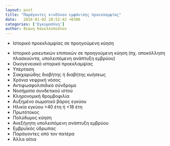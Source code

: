```yaml
---
layout: post
title: "Παράγοντες κινδύνου εμφάνισης προεκλαμψίας"
date:   2016-01-02 20:52:42 +0300
categories: ['Εγκυμοσύνη']
author: Θεώνη Κανελλοπούλου
---
```


- Ιστορικό προεκλαμψίας σε προηγούμενη κύηση
<!--break-->
- Ιστορικό μαιευτικών επιποκών σε προηγούμενη κύηση (πχ. αποκόλληση πλασκούντα, υπολειπόμενη ανάπτυξη εμβρύου)
- Οικογενειακό ιστορικό προεκλαμψίας
- Υπέρταση
- Σακχαρώδης διαβήτης ή διαβήτης κυήσεως
- Χρόνια νεφρική νόσος
- Αντιφωσφολιπιδικό σύνδρομο
- Νοσήματα συνδετικού ιστού
- Κληρονομική θρομβοφιλία
- Αυξημένο σωματικό βάρος εγκύου
- Ηλικία εγκύου \>40 έτη ή \<18 έτη
- Πρωτότοκος
- Πολύδυμος κύηση
- Ανεξήγητη υπολειπόμενη ανάπτυξη εμβρύου
- Εμβρυϊκός ύδρωπας
- Παράγοντες από τον πατέρα
- Άλλα αίτια
